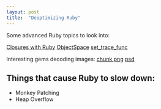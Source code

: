 ```yaml
---
layout: post
title:  "Deoptimizing Ruby"
---
```


Some advanced Ruby topics to look into:

[Closures with Ruby](http://www.skorks.com/2010/05/closures-a-simple-explanation-using-ruby/)
[ObjectSpace](http://ruby-doc.org/core-2.1.4/ObjectSpace.html)
[set_trace_func](http://apidock.com/ruby/Kernel/set_trace_func)

Interesting gems decoding images:
[chunk png](https://github.com/wvanbergen/chunky_png)
[psd](https://github.com/layervault/psd.rb)

Things that cause Ruby to slow down:
-----------

* Monkey Patching
* Heap Overflow
